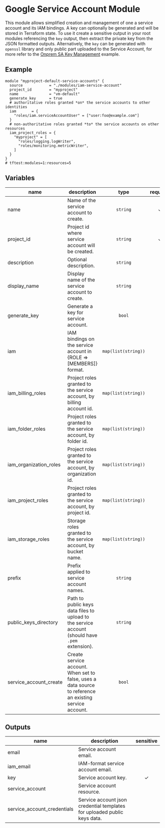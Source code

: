 # Google Service Account Module

This module allows simplified creation and management of one a service account and its IAM bindings. A key can optionally be generated and will be stored in Terraform state. To use it create a sensitive output in your root modules referencing the `key` output, then extract the private key from the JSON formatted outputs. Alternatively, the `key` can be generated with `openssl` library and only public part uploaded to the Service Account, for more refer to the [Onprem SA Key Management](../../cloud-operations/onprem-sa-key-management/) example.

## Example

```hcl
module "myproject-default-service-accounts" {
  source            = "./modules/iam-service-account"
  project_id        = "myproject"
  name              = "vm-default"
  generate_key      = true
  # authoritative roles granted *on* the service accounts to other identities
  iam       = {
    "roles/iam.serviceAccountUser" = ["user:foo@example.com"]
  }
  # non-authoritative roles granted *to* the service accounts on other resources
  iam_project_roles = {
    "myproject" = [
      "roles/logging.logWriter",
      "roles/monitoring.metricWriter",
    ]
  }
}
# tftest:modules=1:resources=5
```

<!-- BEGIN TFDOC -->

## Variables

| name | description | type | required | default |
|---|---|:---:|:---:|:---:|
| name | Name of the service account to create. | <code>string</code> | ✓ |  |
| project_id | Project id where service account will be created. | <code>string</code> | ✓ |  |
| description | Optional description. | <code>string</code> |  | <code>null</code> |
| display_name | Display name of the service account to create. | <code>string</code> |  | <code>&#34;Terraform-managed.&#34;</code> |
| generate_key | Generate a key for service account. | <code>bool</code> |  | <code>false</code> |
| iam | IAM bindings on the service account in {ROLE => [MEMBERS]} format. | <code>map&#40;list&#40;string&#41;&#41;</code> |  | <code>&#123;&#125;</code> |
| iam_billing_roles | Project roles granted to the service account, by billing account id. | <code>map&#40;list&#40;string&#41;&#41;</code> |  | <code>&#123;&#125;</code> |
| iam_folder_roles | Project roles granted to the service account, by folder id. | <code>map&#40;list&#40;string&#41;&#41;</code> |  | <code>&#123;&#125;</code> |
| iam_organization_roles | Project roles granted to the service account, by organization id. | <code>map&#40;list&#40;string&#41;&#41;</code> |  | <code>&#123;&#125;</code> |
| iam_project_roles | Project roles granted to the service account, by project id. | <code>map&#40;list&#40;string&#41;&#41;</code> |  | <code>&#123;&#125;</code> |
| iam_storage_roles | Storage roles granted to the service account, by bucket name. | <code>map&#40;list&#40;string&#41;&#41;</code> |  | <code>&#123;&#125;</code> |
| prefix | Prefix applied to service account names. | <code>string</code> |  | <code>null</code> |
| public_keys_directory | Path to public keys data files to upload to the service account (should have `.pem` extension). | <code>string</code> |  | <code>&#34;&#34;</code> |
| service_account_create | Create service account. When set to false, uses a data source to reference an existing service account. | <code>bool</code> |  | <code>true</code> |

## Outputs

| name | description | sensitive |
|---|---|:---:|
| email | Service account email. |  |
| iam_email | IAM-format service account email. |  |
| key | Service account key. | ✓ |
| service_account | Service account resource. |  |
| service_account_credentials | Service account json credential templates for uploaded public keys data. |  |


<!-- END TFDOC -->
